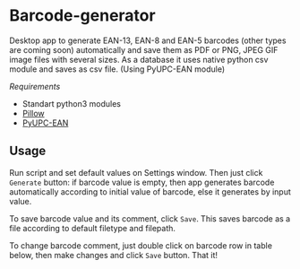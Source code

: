 # Barcode-generator
Desktop app to generate EAN-13, EAN-8 and EAN-5 barcodes (other types are coming soon) automatically and save them as PDF or PNG, JPEG GIF image files with several sizes. As a database it uses native python csv module and saves as csv file.
(Using PyUPC-EAN module)

*Requirements*
- Standart python3 modules
- [Pillow](https://pypi.python.org/pypi/Pillow/4.3.0)
- [PyUPC-EAN](https://pypi.python.org/pypi/PyUPC-EAN/)

Usage
-----

Run script and set default values on Settings window. Then just click  `Generate` button: if barcode value is empty, then app generates barcode automatically according to initial value of barcode, else it generates by input value.

To save barcode value and its comment, click `Save`. This saves barcode as a file according to default filetype and filepath.

To change barcode comment, just double click on barcode row in table below, then make changes and click `Save` button. That it!
